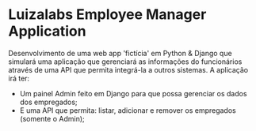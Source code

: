 # Luizalabs Employee Manager Application 

Desenvolvimento de uma web app 'fictícia' em Python & Django que simulará uma aplicação que gerenciará as informações do funcionários através de uma API que permita integrá-la a outros sistemas. 
A aplicação irá ter: 

* Um painel Admin feito em Django para que possa gerenciar os dados dos empregados;
* E uma API que permita: listar, adicionar e remover os empregados (somente o Admin);




